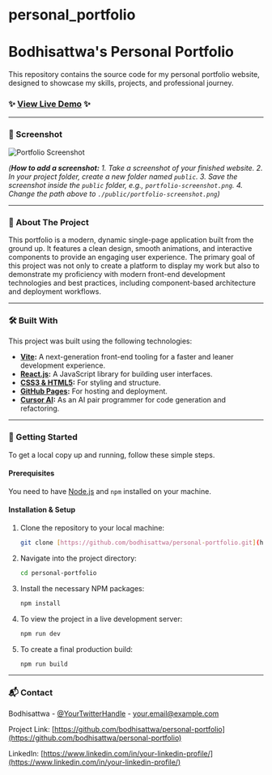 # personal_portfolio


# Bodhisattwa's Personal Portfolio

This repository contains the source code for my personal portfolio website, designed to showcase my skills, projects, and professional journey.

### ✨ [View Live Demo](https://bodhisattwa.github.io/personal_portfolio/) ✨

---

### 📸 Screenshot

![Portfolio Screenshot](path/to/your/screenshot.png)

*(**How to add a screenshot:** 1. Take a screenshot of your finished website. 2. In your project folder, create a new folder named `public`. 3. Save the screenshot inside the `public` folder, e.g., `portfolio-screenshot.png`. 4. Change the path above to `./public/portfolio-screenshot.png`)*

---

### 📖 About The Project

This portfolio is a modern, dynamic single-page application built from the ground up. It features a clean design, smooth animations, and interactive components to provide an engaging user experience. The primary goal of this project was not only to create a platform to display my work but also to demonstrate my proficiency with modern front-end development technologies and best practices, including component-based architecture and deployment workflows.

---

### 🛠️ Built With

This project was built using the following technologies:

* **[Vite](https://vitejs.dev/):** A next-generation front-end tooling for a faster and leaner development experience.
* **[React.js](https://reactjs.org/):** A JavaScript library for building user interfaces.
* **[CSS3 & HTML5](https://en.wikipedia.org/wiki/HTML5):** For styling and structure.
* **[GitHub Pages](https://pages.github.com/):** For hosting and deployment.
* **[Cursor AI](https://cursor.sh/):** As an AI pair programmer for code generation and refactoring.

---

### 🚀 Getting Started

To get a local copy up and running, follow these simple steps.

#### Prerequisites

You need to have [Node.js](https://nodejs.org/) and `npm` installed on your machine.

#### Installation & Setup

1.  Clone the repository to your local machine:
    ```sh
    git clone [https://github.com/bodhisattwa/personal-portfolio.git](https://github.com/bodhisattwa/personal-portfolio.git)
    ```
2.  Navigate into the project directory:
    ```sh
    cd personal-portfolio
    ```
3.  Install the necessary NPM packages:
    ```sh
    npm install
    ```
4.  To view the project in a live development server:
    ```sh
    npm run dev
    ```
5.  To create a final production build:
    ```sh
    npm run build
    ```

---

### 📬 Contact

Bodhisattwa - [@YourTwitterHandle](https://twitter.com/YourTwitterHandle) - your.email@example.com

Project Link: [https://github.com/bodhisattwa/personal-portfolio](https://github.com/bodhisattwa/personal-portfolio)

LinkedIn: [https://www.linkedin.com/in/your-linkedin-profile/](https://www.linkedin.com/in/your-linkedin-profile/)
